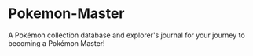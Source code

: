 # Pokemon-Master

A Pokémon collection database and explorer's journal for your journey to becoming a Pokémon Master!

<!--
Show pages
1) Pokedex (pixel)
2) Pokedex (modern)
2) Type templates
3) Personal card collection
4) Card collections by set
5) Each card
6) Trainers (friends)
7) Trainers favorites

Features
1) Mark shinies
2) Journal
3) Each card qty, market value, favorite
 -->
